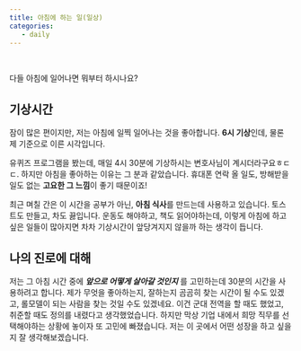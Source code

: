 ```yaml
---
title: 아침에 하는 일(일상)
categories:
   - daily
---
```


<br>

다들 아침에 일어나면 뭐부터 하시나요?



## 기상시간

잠이 많은 편이지만, 저는 아침에 일찍 일어나는 것을 좋아합니다. **6시 기상**인데, 물론 제 기준으로 이른 시각입니다. 

유퀴즈 프로그램을 봤는데, 매일 4시 30분에 기상하시는 변호사님이 계시더라구요ㅎㄷㄷ. 하지만 아침을 좋아하는 이유는 그 분과 같았습니다. 휴대폰 연락 올 일도, 방해받을 일도 없는 **고요한 그 느낌**이 좋기 때문이죠! 

최근 며칠 간은 이 시간을 공부가 아닌, **아침 식사**를 만드는데 사용하고 있습니다. 토스트도 만들고, 차도 끓입니다. 운동도 해야하고, 책도 읽어야하는데, 이렇게 아침에 하고 싶은 일들이 많아지면 차차 기상시간이 앞당겨지지 않을까 하는 생각이 듭니다.



## 나의 진로에 대해 

저는 그 아침 시간 중에 ***앞으로 어떻게 살아갈 것인지*** 를 고민하는데 30분의 시간을 사용하려고 합니다. 제가 무엇을 좋아하는지, 잘하는지 곰곰히 찾는 시간이 될 수도 있겠고, 롤모델이 되는 사람을 찾는 것일 수도 있겠네요. 이건 군대 전역을 할 때도 했었고, 취준할 때도 정의를 내렸다고 생각했었습니다. 하지만 막상 기업 내에서 희망 직무를 선택해야하는 상황에 놓이자 또 고민에 빠졌습니다. 저는 이 곳에서 어떤 성장을 하고 싶을지 잘 생각해보겠습니다.

